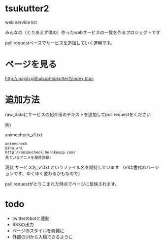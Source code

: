 tsukutter2
==========

web service list

みんなの（とりあえず僕の）作ったwebサービスの一覧を作るプロジェクトです

pull requestベースでサービスを追加していく運用です。

ページを見る
===========
http://inajob.github.io/tsukutter2/index.html


追加方法
==========
raw_dataにサービスの紹介用のテキストを追加してpull requestをください

例)

animecheck_v1.txt

```
animecheck
@ina_ani
http://animecheck.herokuapp.com/
見ているアニメを履修登録!
```
現状 サービス名_v1.txt というファイル名を期待しています
（v1は書式のバージョンです、ゆくゆく変わるかもなので）

pull requestがとりこまれた時点でページに反映されます。

todo
==========
- twitterのbotと連動
- RSSの出力
- ページのスタイルを綺麗に
- 外部のUIから入稿できるように
